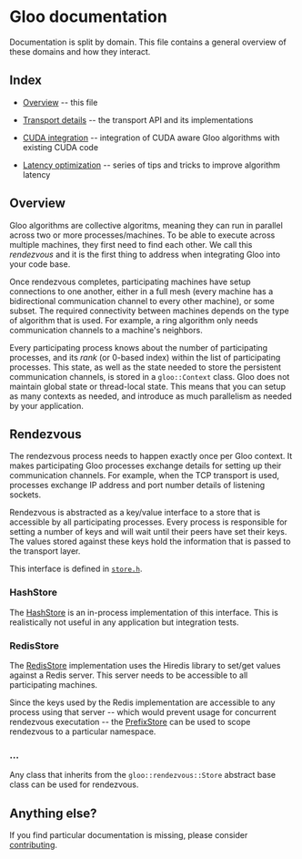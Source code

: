 # Gloo documentation

Documentation is split by domain. This file contains a general
overview of these domains and how they interact.

## Index

* [Overview](readme.md) -- this file

* [Transport details](transport.md) -- the transport API and its
  implementations

* [CUDA integration](cuda.md) -- integration of CUDA aware Gloo
  algorithms with existing CUDA code

* [Latency optimization](latency.md) -- series of tips and tricks to
  improve algorithm latency

## Overview

Gloo algorithms are collective algoritms, meaning they can run in
parallel across two or more processes/machines. To be able to execute
across multiple machines, they first need to find each other. We call
this _rendezvous_ and it is the first thing to address when
integrating Gloo into your code base.

Once rendezvous completes, participating machines have setup
connections to one another, either in a full mesh (every machine has a
bidirectional communication channel to every other machine), or some
subset. The required connectivity between machines depends on the type
of algorithm that is used. For example, a ring algorithm only needs
communication channels to a machine's neighbors.

Every participating process knows about the number of participating
processes, and its _rank_ (or 0-based index) within the list of
participating processes. This state, as well as the state needed to
store the persistent communication channels, is stored in a
`gloo::Context` class. Gloo does not maintain global state or
thread-local state. This means that you can setup as many contexts as
needed, and introduce as much parallelism as needed by your
application.

## Rendezvous

The rendezvous process needs to happen exactly once per Gloo context.
It makes participating Gloo processes exchange details for setting up
their communication channels. For example, when the TCP transport is
used, processes exchange IP address and port number details of
listening sockets.

Rendezvous is abstracted as a key/value interface to a store that is
accessible by all participating processes. Every process is
responsible for setting a number of keys and will wait until their
peers have set their keys. The values stored against these keys hold
the information that is passed to the transport layer.

This interface is defined in [`store.h`](../gloo/rendezvous/store.h).

### HashStore

The [HashStore](../gloo/rendezvous/hash_store.cc) is an in-process
implementation of this interface. This is realistically not useful in
any application but integration tests.

### RedisStore

The [RedisStore](../gloo/rendezvous/redis_store.cc) implementation uses
the Hiredis library to set/get values against a Redis server. This
server needs to be accessible to all participating machines.

Since the keys used by the Redis implementation are accessible to any
process using that server -- which would prevent usage for concurrent
rendezvous executation -- the
[PrefixStore](../gloo/rendezvous/prefix_store.cc) can be used to scope
rendezvous to a particular namespace.

### ...

Any class that inherits from the `gloo::rendezvous::Store` abstract
base class can be used for rendezvous.

## Anything else?

If you find particular documentation is missing, please consider
[contributing](../CONTRIBUTING.md).
